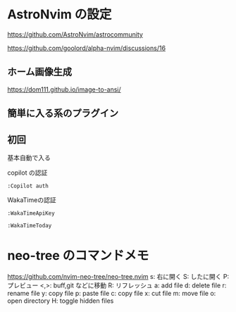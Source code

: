 # AstroNvim の設定

https://github.com/AstroNvim/astrocommunity

https://github.com/goolord/alpha-nvim/discussions/16

## ホーム画像生成

https://dom111.github.io/image-to-ansi/

## 簡単に入る系のプラグイン

## 初回

基本自動で入る

copilot の認証
```
:Copilot auth
```

WakaTimeの認証
```
:WakaTimeApiKey
```

```
:WakaTimeToday
```

# neo-tree のコマンドメモ

https://github.com/nvim-neo-tree/neo-tree.nvim
s: 右に開く
S: したに開く
P: プレビュー
<,>: buff,git などに移動
R: リフレッシュ
a: add file
d: delete file
r: rename file
y: copy file
p: paste file
c: copy file
x: cut file
m: move file
o: open directory
H: toggle hidden files
